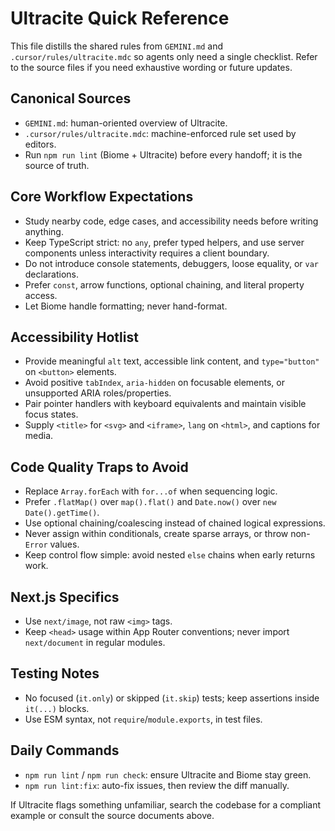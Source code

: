 # Ultracite Quick Reference

This file distills the shared rules from `GEMINI.md` and `.cursor/rules/ultracite.mdc` so agents only need a single checklist. Refer to the source files if you need exhaustive wording or future updates.

## Canonical Sources
- `GEMINI.md`: human-oriented overview of Ultracite.
- `.cursor/rules/ultracite.mdc`: machine-enforced rule set used by editors.
- Run `npm run lint` (Biome + Ultracite) before every handoff; it is the source of truth.

## Core Workflow Expectations
- Study nearby code, edge cases, and accessibility needs before writing anything.
- Keep TypeScript strict: no `any`, prefer typed helpers, and use server components unless interactivity requires a client boundary.
- Do not introduce console statements, debuggers, loose equality, or `var` declarations.
- Prefer `const`, arrow functions, optional chaining, and literal property access.
- Let Biome handle formatting; never hand-format.

## Accessibility Hotlist
- Provide meaningful `alt` text, accessible link content, and `type="button"` on `<button>` elements.
- Avoid positive `tabIndex`, `aria-hidden` on focusable elements, or unsupported ARIA roles/properties.
- Pair pointer handlers with keyboard equivalents and maintain visible focus states.
- Supply `<title>` for `<svg>` and `<iframe>`, `lang` on `<html>`, and captions for media.

## Code Quality Traps to Avoid
- Replace `Array.forEach` with `for...of` when sequencing logic.
- Prefer `.flatMap()` over `map().flat()` and `Date.now()` over `new Date().getTime()`.
- Use optional chaining/coalescing instead of chained logical expressions.
- Never assign within conditionals, create sparse arrays, or throw non-`Error` values.
- Keep control flow simple: avoid nested `else` chains when early returns work.

## Next.js Specifics
- Use `next/image`, not raw `<img>` tags.
- Keep `<head>` usage within App Router conventions; never import `next/document` in regular modules.

## Testing Notes
- No focused (`it.only`) or skipped (`it.skip`) tests; keep assertions inside `it(...)` blocks.
- Use ESM syntax, not `require`/`module.exports`, in test files.

## Daily Commands
- `npm run lint` / `npm run check`: ensure Ultracite and Biome stay green.
- `npm run lint:fix`: auto-fix issues, then review the diff manually.

If Ultracite flags something unfamiliar, search the codebase for a compliant example or consult the source documents above.
